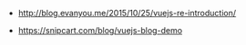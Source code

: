 * http://blog.evanyou.me/2015/10/25/vuejs-re-introduction/

* https://snipcart.com/blog/vuejs-blog-demo
